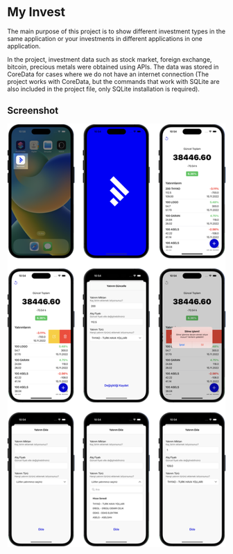
# My Invest
The main purpose of this project is to show different investment types in the same application or your investments in different applications in one application.

In the project, investment data such as stock market, foreign exchange, bitcoin, precious metals were obtained using APIs. The data was stored in CoreData for cases where we do not have an internet connection (The project works with CoreData, but the commands that work with SQLite are also included in the project file, only SQLite installation is required).

## Screenshot
![Logo](https://github.com/ferdidemircitr/my-invest/blob/master/MyInvest/Assets.xcassets/ScreenShot/screenshot.png)

